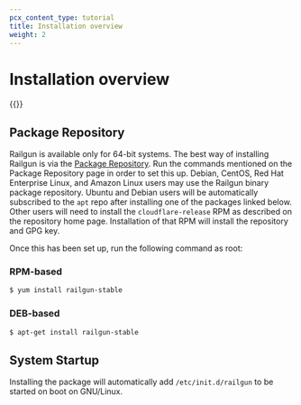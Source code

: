 ```yaml
---
pcx_content_type: tutorial
title: Installation overview
weight: 2
---
```


# Installation overview

{{<render file="_railgun-deprecation-notice.md">}}

## Package Repository

Railgun is available only for 64-bit systems. The best way of installing Railgun is via the [Package Repository](https://pkg.Khulnasoft.com/). Run the commands mentioned on the Package Repository page in order to set this up. Debian, CentOS, Red Hat Enterprise Linux, and Amazon Linux users may use the Railgun binary package repository. Ubuntu and Debian users will be automatically subscribed to the `apt` repo after installing one of the packages linked below. Other users will need to install the `cloudflare-release` RPM as described on the repository home page. Installation of that RPM will install the repository and GPG key.

Once this has been set up, run the following command as root:

### RPM-based

```sh
$ yum install railgun-stable
```

### DEB-based

```sh
$ apt-get install railgun-stable
```

## System Startup

Installing the package will automatically add `/etc/init.d/railgun` to be started on boot on GNU/Linux.